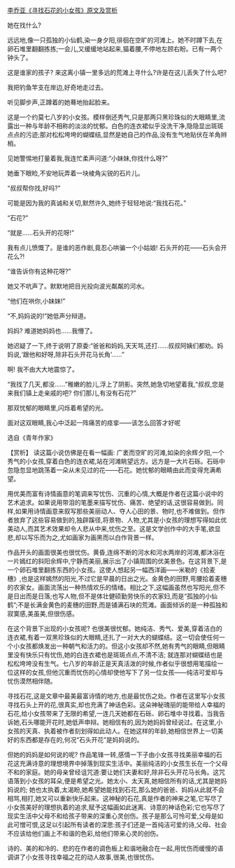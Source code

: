 [李乔亚《寻找石花的小女孩》原文及赏析](https://www.vrrw.net/wx/15229.html)

她在找什么?

远远地,像一只孤独的小仙鹤,染一身夕阳,徘徊在空旷的河滩上。她不时蹲下去,在卵石堆里翻翻拣拣;一会儿,又缓缓地站起来,猫着腰,不停地左顾右盼。已有一两个钟头了。

这是谁家的孩子? 来这离小镇一里多远的荒滩上寻什么?许是在这儿丢失了什么吧?

我把钓鱼竿支在岸边,好奇地走过去。

听见脚步声,正蹲着的她蓦地抬起脸来。

这是一个约莫七八岁的小女孩。模样倒还秀气,只是那两只黑珍珠似的大眼睛里,流露出一种与年龄不相称的淡淡的忧郁。白色的连衣裙似乎没洗干净,隐隐显出斑斑点点的污迹;那对松松垮垮的蝴蝶结,显然是她自己的作品,没有生气地贴伏在羊角辫梢。

见她警惕地打量着我,我连忙柔声问道:“小妹妹,你找什么呀?”

她垂下眼睑,不安地玩弄着一块棱角尖锐的石片儿。

“叔叔帮你找,好吗?”

可能是因为我的真诚和关切,默然许久,她终于轻轻地说:“我找石花。”

“石花?”

“就是……石头开的花呀!”

我有点儿愤慨了。是谁的恶作剧,竟忍心哄骗一个小姑娘! 石头开的花——石头会开花么?!

“谁告诉你有这种花呀?”

她又不吭声了。默默地把目光投向波光粼粼的河水。

“他们在哄你,小妹妹!”

“不,妈妈说的!”她低声分辩道。

妈妈? 难道她妈妈也……我懵了。

她迟疑了一下,终于说明了原委:“爸爸和妈妈,天天骂,还打……叔叔阿姨们都劝。妈妈说,‘跟他和好呀,除非石头开花马长角’……”

啊! 我不由大大地震惊了。

“我找了几天,都没……”稚嫩的脸儿,浮上了阴影。突然,她急切地望着我,“叔叔,您是来我们镇上走亲戚的吧? 你们那儿,有没有石花?”

那双忧郁的眼睛里,闪烁着希望的光。

面对这双眼睛,我心中泛起一阵痛苦的痉挛——该怎么回答才好呢

选自《青年作家》



【赏析】 读这篇小说仿佛是在看一幅画: 广袤而空旷的河滩,如染的余辉夕阳,一个秀气的小女孩,穿着白色的连衣裙,站在河滩眺望远方。远方是一大片石砾。石砾中忽隐忽显地跳荡着一朵从未见过的花——石花。她忧郁的眼睛由此而变得充满希望。

用优美而富有诗情画意的笔调来写忧伤、沉重的心情,大概是作者在这篇小说中的艺术追求。如果说用带泪的笔墨来描写忧伤、痛苦、绝望的话,这很容易做到。同样,如果用诗情画意来叙写那些美丽动人、夺人心田的景、物时,也不难做到。但作者放弃了这些容易做到的,独辟蹊径,将景物、人物,尤其是小女孩的理想写得如此优美动人,而其艺术效果却令人悲从中来,忧伤之至。这是文学创作中的大手笔,欲显悲,却以写乐而为之,尤如画家为画黑而以白作背景一样。

作品开头的画面很美也很忧伤。黄昏,连绵不断的河水和河水两岸的河滩,都沐浴在一片嫣红的斜阳余辉中,宁静而美丽,展示出了小镇周围的优美景色。在这背景下,是一个卵石堆里翻拣东西的小女孩。这使人想起另一幅西洋画——米勒的《拾麦穗》,也是这样嫣然的阳光,不过它是早晨的日出之光。金黄色的田野,弯腰拾着麦穗的农家女。画面流荡出一种热情欢乐的情绪。相比之下,这幅画虽然也写阳光,但不是日出而是日落;也写人物,但不是体壮健硕勤劳快乐的农家妇,而是“孤独的小仙鹤”;不是长满金黄色的麦穗的田野,而是铺满石块的荒滩。画面倾诉的是一种孤独和寂寞感,美虽美,但很伤感。

在这个背景下出现的小女孩呢? 也很美很忧郁。她纯洁、秀气、爱美,穿着洁白的连衣裙,有着一双黑珍珠似的大眼睛,还扎了一对大大的蝴蝶结。这一切会使任何一个小女孩都焕发出一种朝气和活力的。但这小女孩却不然,她有秀气的眼睛,但眼睛里没有快乐只有忧伤,她的白连衣裙也是斑斑点点,不清不洁; 就连那对蝴蝶结也是松松垮垮没有生气。七八岁的年龄正是天真活泼的时候,作者似乎很想用笔描绘一位这样的女孩,但他沉重而忧伤的心情却使他写下了另一位女孩——纯洁可爱却与忧伤漠然相伴随。

寻找石花,这是文章中最美最富诗情的地方,也是最忧伤之处。作者在这里写小女孩寻找石头上开的花,很真实,却也充满了神话色彩。这朵神秘瑰丽的能带给人幸福的石花,给小女孩带来了无限的希望,一连几天她都在石砾、卵石堆中寻找着。当我告诉她,石头哪能开花时,她低声申辩。她相信有的,因为她妈妈曾经说过。在这里,小女孩的天真、执着被作者刻划得如此动人。在她这样的年龄,她相信世界上一切美好的东西都是存在的,何况“石头开花”是妈妈说的。

但她的妈妈是如何说的呢? 作品笔锋一转,感情一下子由小女孩寻找美丽幸福的石花这充满诗意的理想境界中掉落到现实生活中。美丽纯洁的小女孩生长在一个父母不和的家庭。她的母亲曾经诅咒道:要让她们夫妻和好,除非石头开花马长角。这咒语落到小女孩的耳朵,便是希望之光。她太小、太天真,她相信所有的话,尤其是她妈妈说的; 她也太执着,太渴盼,她希望她能找到石花,那么她的爸爸、妈妈从此就不会相骂,相打,她又可以重新快乐起来。这神秘的石花,真是作者的神来之笔,它写尽了小女孩美好的理想执着的追求,赋予这幅画如此迷离、诗意的神话色彩;它也写尽了现实生活中父母不和给孩子带来的深重心灵创伤。孩子是那么可怜可爱,父母是如此可憎可恨,这足以引起所有读者的深思:孩子们还是一首纯洁可爱的诗,父母、社会不应该给他们画上不和谐的色彩,给他们带来心灵的创伤。

诗的、美的和冷的、悲的在作者的调色板上和谐地融合在一起,用忧伤而缓慢的语调讲了小女孩寻找幸福之花的动人故事,很美,也很忧伤。

